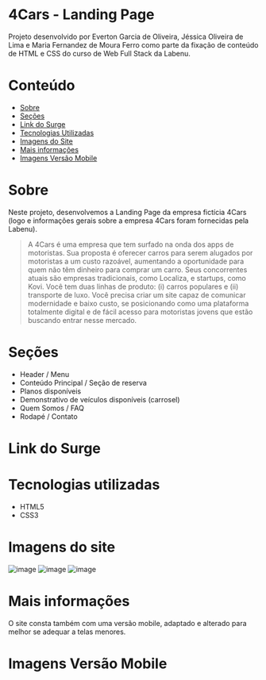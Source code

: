 # 4Cars - Landing Page

Projeto desenvolvido por Everton Garcia de Oliveira, Jéssica Oliveira de Lima e Maria Fernandez de Moura Ferro como parte da fixação de conteúdo de HTML e CSS do curso de Web Full Stack da Labenu.

# Conteúdo

<ul>
  <li> <a href="https://github.com/future4code/Barros-landing-page7#sobre"> Sobre </a> </li>
  <li> <a href="https://github.com/future4code/Barros-landing-page7#se%C3%A7%C3%B5es"> Seções </a> </li>
  <li> <a href="https://github.com/future4code/Barros-landing-page7#link-do-surge"> Link do Surge </a> </li>
  <li> <a href="https://github.com/future4code/Barros-landing-page7#tecnologias-utilizadas"> Tecnologias Utilizadas </a> </li>
  <li> <a href="https://github.com/future4code/Barros-landing-page7#imagens-do-site"> Imagens do Site </a> </li>
  <li> <a href="https://github.com/future4code/Barros-landing-page7#mais-informa%C3%A7%C3%B5es"> Mais informações </a> </li>
  <li> <a href="https://github.com/future4code/Barros-landing-page7#imagens-vers%C3%A3o-mobile"> Imagens Versão Mobile </a> </li>
</ul>

# Sobre

Neste projeto, desenvolvemos a Landing Page da empresa fictícia 4Cars (logo e informações gerais sobre a empresa 4Cars foram fornecidas pela Labenu).

<blockquote> A 4Cars é uma empresa que tem surfado na onda dos apps de motoristas. Sua proposta é oferecer carros para serem alugados por motoristas a um custo razoável, aumentando a oportunidade para quem não têm dinheiro para comprar um carro. Seus concorrentes atuais são empresas tradicionais, como Localiza, e startups, como Kovi. Você tem duas linhas de produto: (i) carros populares e (ii) transporte de luxo. Você precisa criar um site capaz de comunicar modernidade e baixo custo, se posicionando como uma plataforma totalmente digital e de fácil acesso para motoristas jovens que estão buscando entrar nesse mercado. </blockquote>

# Seções

<ul>
  <li> Header / Menu </li>
  <li> Conteúdo Principal / Seção de reserva </li>
  <li> Planos disponíveis </li>
  <li> Demonstrativo de veículos disponíveis (carrosel) </li>
  <li> Quem Somos / FAQ </li>
  <li> Rodapé / Contato </li>
</ul>

# Link do Surge



# Tecnologias utilizadas

<ul>
  <li> HTML5 </li>
  <li> CSS3 </li>
 </ul>
 
 # Imagens do site
 
![image](https://user-images.githubusercontent.com/102297204/174350182-58b31c72-db91-4164-9922-310a6148c462.png)
![image](https://user-images.githubusercontent.com/102297204/174350375-1f774a9b-55d4-4018-acef-a9f4b6e2d00b.png)
![image](https://user-images.githubusercontent.com/102297204/174350445-26136bbb-7a02-4bc1-9dd6-3daabfff7b59.png)

# Mais informações

O site consta também com uma versão mobile, adaptado e alterado para melhor se adequar a telas menores.

# Imagens Versão Mobile


